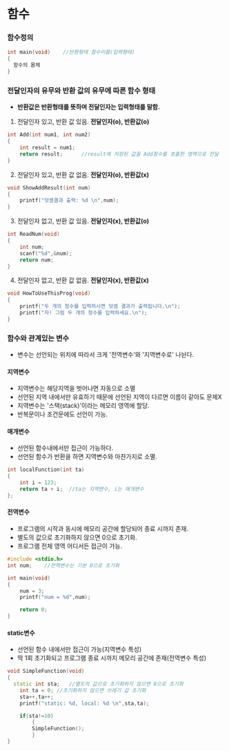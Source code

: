 함수
====
### 함수정의
```cpp
int main(void)    //반환형태 함수이름(입력형태)
{
  함수의 몸체
}
```

### 전달인자의 유무와 반환 값의 유무에 따른 함수 형태
* **반환값은 반환형태를 뜻하며 전달인자는 입력형태를 말함.**
1) 전달인자 있고, 반환 값 있음. **전달인자(o), 반환값(o)**
```cpp
int Add(int num1, int num2)
{
	int result = num1;
	return result;		//result에 저장된 값을 Add함수를 호출한 영역으로 전달
}
```
2) 전달인자 있고, 반환 값 없음. **전달인자(o), 반환값(x)**
```cpp
void ShowAddResult(int num)
{
	printf("덧셈결과 출력: %d \n",num);
}
```
3) 전달인자 없고, 반환 값 있음. **전달인자(x), 반환값(o)**
```cpp
int ReadNum(void)
{
	int num;
	scanf("%d",&num);
	return num;
}
```
4) 전달인자 없고, 반환 값 없음. **전달인자(x), 반환값(x)**
```cpp
void HowToUseThisProg(void)
{
	printf("두 개의 정수를 입력하시면 덧셈 결과가 출력됩니다.\n");
	printf("자! 그럼 두 개의 정수를 입력하세요.\n");
}
```
### 함수와 관계있는 변수
* 변수는 선언되는 위치에 따라서 크게 '전역변수'와 '지역변수로' 나뉜다.
  
#### 지역변수
- 지역변수는 해당지역을 벗어나면 자동으로 소멸
- 선언된 지역 내에서만 유효하기 때문에 선언된 지역이 다르면 이름이 같아도 문제X
- 지역변수는 '스택(stack)'이라는 메모리 영역에 할당.
- 반복문이나 조건문에도 선언이 가능.

#### 매개변수
- 선언된 함수내에서만 접근이 가능하다.
- 선언된 함수가 반환을 하면 지역변수와 마찬가지로 소멸.

```cpp
int localFunction(int ta)
{
	int i = 123;
	return ta + i;	//ta는 지역변수, i는 매개변수
};
```
#### 전역변수
- 프로그램의 시작과 동시에 메모리 공간에 할당되어 종료 시까지 존재.
- 별도의 값으로 초기화하지 않으면 0으로 초기화.
- 프로그램 전체 영역 어디서든 접근이 가능.

```cpp
#include <stdio.h>
int num;	//전역변수는 기본 0으로 초기화

int main(void)
{			
	num = 3;
	printf("num = %d",num);

	return 0;
}
```
#### static변수
- 선언된 함수 내에서만 접근이 가능(지역변수 특성)
- 딱 1회 초기화되고 프로그램 종료 시까지 메모리 공간에 존재(전역변수 특성)

```cpp
void SimpleFunction(void)
{
  static int sta;	//별도의 값으로 초기화하지 않으면 0으로 초기화
	int ta = 0;	//초기화하지 않으면 쓰레기 값 초기화
	sta++,ta++;
	printf("static: %d, local: %d \n",sta,ta);

	if(sta!=10)
		{
		SimpleFunction();
		}		
}
```
